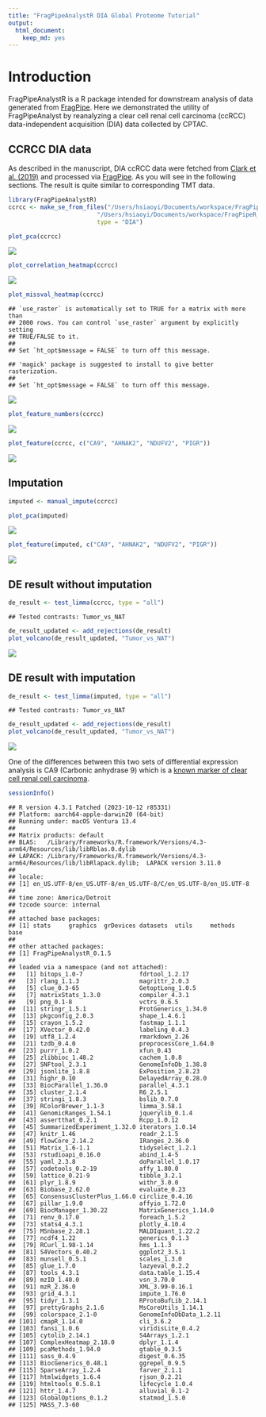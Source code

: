 ```yaml
---
title: "FragPipeAnalystR DIA Global Proteome Tutorial"
output:
  html_document:
    keep_md: yes
---
```


# Introduction

FragPipeAnalystR is a R package intended for downstream analysis of data generated from [FragPipe](https://fragpipe.nesvilab.org/). Here we demonstrated the utility of FragPipeAnalyst by reanalyzing a clear cell renal cell carcinoma (ccRCC) data-independent acquisition (DIA) data collected by CPTAC.

## CCRCC DIA data

As described in the manuscript, DIA ccRCC data were fetched from [Clark et al. (2019)](https://doi.org/10.1016/j.cell.2019.10.007) and processed via [FragPipe](https://fragpipe.nesvilab.org/). As you will see in the following sections. The result is quite similar to corresponding TMT data.


```r
library(FragPipeAnalystR)
ccrcc <- make_se_from_files("/Users/hsiaoyi/Documents/workspace/FragPipeR_manuscript/data/DIA_4plex/diann-output.pg_matrix.tsv",
                         "/Users/hsiaoyi/Documents/workspace/FragPipeR_manuscript/data/DIA_4plex/experiment_annotation_clean.tsv",
                         type = "DIA")
```


```r
plot_pca(ccrcc)
```

![](global_DIA_prot_tutorial_files/figure-html/unnamed-chunk-2-1.png)<!-- -->


```r
plot_correlation_heatmap(ccrcc)
```

![](global_DIA_prot_tutorial_files/figure-html/unnamed-chunk-3-1.png)<!-- -->


```r
plot_missval_heatmap(ccrcc)
```

```
## `use_raster` is automatically set to TRUE for a matrix with more than
## 2000 rows. You can control `use_raster` argument by explicitly setting
## TRUE/FALSE to it.
## 
## Set `ht_opt$message = FALSE` to turn off this message.
```

```
## 'magick' package is suggested to install to give better rasterization.
## 
## Set `ht_opt$message = FALSE` to turn off this message.
```

![](global_DIA_prot_tutorial_files/figure-html/unnamed-chunk-4-1.png)<!-- -->


```r
plot_feature_numbers(ccrcc)
```

![](global_DIA_prot_tutorial_files/figure-html/unnamed-chunk-5-1.png)<!-- -->


```r
plot_feature(ccrcc, c("CA9", "AHNAK2", "NDUFV2", "PIGR"))
```

![](global_DIA_prot_tutorial_files/figure-html/unnamed-chunk-6-1.png)<!-- -->

## Imputation


```r
imputed <- manual_impute(ccrcc)
```


```r
plot_pca(imputed)
```

![](global_DIA_prot_tutorial_files/figure-html/unnamed-chunk-8-1.png)<!-- -->


```r
plot_feature(imputed, c("CA9", "AHNAK2", "NDUFV2", "PIGR"))
```

![](global_DIA_prot_tutorial_files/figure-html/unnamed-chunk-9-1.png)<!-- -->

## DE result without imputation

```r
de_result <- test_limma(ccrcc, type = "all")
```

```
## Tested contrasts: Tumor_vs_NAT
```

```r
de_result_updated <- add_rejections(de_result)
plot_volcano(de_result_updated, "Tumor_vs_NAT")
```

![](global_DIA_prot_tutorial_files/figure-html/unnamed-chunk-10-1.png)<!-- -->

## DE result with imputation

```r
de_result <- test_limma(imputed, type = "all")
```

```
## Tested contrasts: Tumor_vs_NAT
```

```r
de_result_updated <- add_rejections(de_result)
plot_volcano(de_result_updated, "Tumor_vs_NAT")
```

![](global_DIA_prot_tutorial_files/figure-html/unnamed-chunk-11-1.png)<!-- -->

One of the differences between this two sets of differential expression analysis is CA9 (Carbonic anhydrase 9) which is a [known marker of clear cell renal cell carcinoma](https://doi.org/10.1016/j.ejca.2010.07.020).


```r
sessionInfo()
```

```
## R version 4.3.1 Patched (2023-10-12 r85331)
## Platform: aarch64-apple-darwin20 (64-bit)
## Running under: macOS Ventura 13.4
## 
## Matrix products: default
## BLAS:   /Library/Frameworks/R.framework/Versions/4.3-arm64/Resources/lib/libRblas.0.dylib 
## LAPACK: /Library/Frameworks/R.framework/Versions/4.3-arm64/Resources/lib/libRlapack.dylib;  LAPACK version 3.11.0
## 
## locale:
## [1] en_US.UTF-8/en_US.UTF-8/en_US.UTF-8/C/en_US.UTF-8/en_US.UTF-8
## 
## time zone: America/Detroit
## tzcode source: internal
## 
## attached base packages:
## [1] stats     graphics  grDevices datasets  utils     methods   base     
## 
## other attached packages:
## [1] FragPipeAnalystR_0.1.5
## 
## loaded via a namespace (and not attached):
##   [1] bitops_1.0-7                fdrtool_1.2.17             
##   [3] rlang_1.1.3                 magrittr_2.0.3             
##   [5] clue_0.3-65                 GetoptLong_1.0.5           
##   [7] matrixStats_1.3.0           compiler_4.3.1             
##   [9] png_0.1-8                   vctrs_0.6.5                
##  [11] stringr_1.5.1               ProtGenerics_1.34.0        
##  [13] pkgconfig_2.0.3             shape_1.4.6.1              
##  [15] crayon_1.5.2                fastmap_1.1.1              
##  [17] XVector_0.42.0              labeling_0.4.3             
##  [19] utf8_1.2.4                  rmarkdown_2.26             
##  [21] tzdb_0.4.0                  preprocessCore_1.64.0      
##  [23] purrr_1.0.2                 xfun_0.43                  
##  [25] zlibbioc_1.48.2             cachem_1.0.8               
##  [27] SNFtool_2.3.1               GenomeInfoDb_1.38.8        
##  [29] jsonlite_1.8.8              ExPosition_2.8.23          
##  [31] highr_0.10                  DelayedArray_0.28.0        
##  [33] BiocParallel_1.36.0         parallel_4.3.1             
##  [35] cluster_2.1.4               R6_2.5.1                   
##  [37] stringi_1.8.3               bslib_0.7.0                
##  [39] RColorBrewer_1.1-3          limma_3.58.1               
##  [41] GenomicRanges_1.54.1        jquerylib_0.1.4            
##  [43] assertthat_0.2.1            Rcpp_1.0.12                
##  [45] SummarizedExperiment_1.32.0 iterators_1.0.14           
##  [47] knitr_1.46                  readr_2.1.5                
##  [49] flowCore_2.14.2             IRanges_2.36.0             
##  [51] Matrix_1.6-1.1              tidyselect_1.2.1           
##  [53] rstudioapi_0.16.0           abind_1.4-5                
##  [55] yaml_2.3.8                  doParallel_1.0.17          
##  [57] codetools_0.2-19            affy_1.80.0                
##  [59] lattice_0.21-9              tibble_3.2.1               
##  [61] plyr_1.8.9                  withr_3.0.0                
##  [63] Biobase_2.62.0              evaluate_0.23              
##  [65] ConsensusClusterPlus_1.66.0 circlize_0.4.16            
##  [67] pillar_1.9.0                affyio_1.72.0              
##  [69] BiocManager_1.30.22         MatrixGenerics_1.14.0      
##  [71] renv_0.17.0                 foreach_1.5.2              
##  [73] stats4_4.3.1                plotly_4.10.4              
##  [75] MSnbase_2.28.1              MALDIquant_1.22.2          
##  [77] ncdf4_1.22                  generics_0.1.3             
##  [79] RCurl_1.98-1.14             hms_1.1.3                  
##  [81] S4Vectors_0.40.2            ggplot2_3.5.1              
##  [83] munsell_0.5.1               scales_1.3.0               
##  [85] glue_1.7.0                  lazyeval_0.2.2             
##  [87] tools_4.3.1                 data.table_1.15.4          
##  [89] mzID_1.40.0                 vsn_3.70.0                 
##  [91] mzR_2.36.0                  XML_3.99-0.16.1            
##  [93] grid_4.3.1                  impute_1.76.0              
##  [95] tidyr_1.3.1                 RProtoBufLib_2.14.1        
##  [97] prettyGraphs_2.1.6          MsCoreUtils_1.14.1         
##  [99] colorspace_2.1-0            GenomeInfoDbData_1.2.11    
## [101] cmapR_1.14.0                cli_3.6.2                  
## [103] fansi_1.0.6                 viridisLite_0.4.2          
## [105] cytolib_2.14.1              S4Arrays_1.2.1             
## [107] ComplexHeatmap_2.18.0       dplyr_1.1.4                
## [109] pcaMethods_1.94.0           gtable_0.3.5               
## [111] sass_0.4.9                  digest_0.6.35              
## [113] BiocGenerics_0.48.1         ggrepel_0.9.5              
## [115] SparseArray_1.2.4           farver_2.1.1               
## [117] htmlwidgets_1.6.4           rjson_0.2.21               
## [119] htmltools_0.5.8.1           lifecycle_1.0.4            
## [121] httr_1.4.7                  alluvial_0.1-2             
## [123] GlobalOptions_0.1.2         statmod_1.5.0              
## [125] MASS_7.3-60
```
